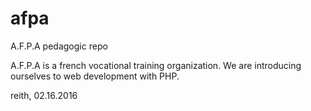 # afpa
A.F.P.A pedagogic repo

A.F.P.A is a french vocational training organization.
We are introducing ourselves to web development with PHP.

reith, 02.16.2016